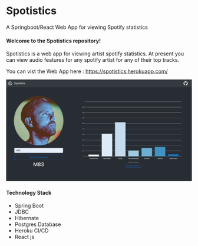 # Spotistics
A Springboot/React Web App for viewing Spotify statistics

#### Welcome to the Spotistics repository!
Spotistics is a web app for viewing artist spotify statistics. At present you can view audio features for any spotify artist for any of their top tracks.

You can vist the Web App here : https://spotistics.herokuapp.com/

![](/frontend/src/assets/images/spotistics_screenshot.png)

#### Technology Stack

- Spring Boot
- JDBC
- Hibernate
- Postgres Database
- Heroku CI/CD
- React js
